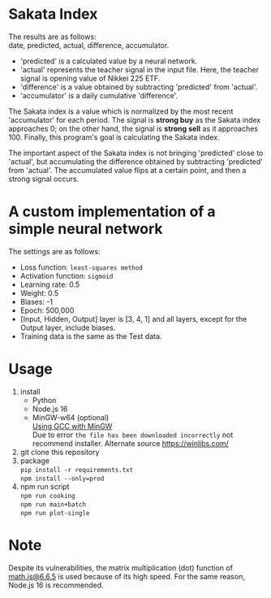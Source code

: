 # Sakata Index
The results are as follows:  
date, predicted, actual, difference, accumulator.

* 'predicted' is a calculated value by a neural network.
* 'actual' represents the teacher signal in the input file. Here, the teacher signal is opening value of Nikkei 225 ETF.
* 'difference' is a value obtained by subtracting 'predicted' from 'actual'.
* 'accumulator' is a daily cumulative 'difference'.

The Sakata index is a value which is normalized by the most recent 'accumulator' for each period. The signal is __strong buy__ as the Sakata index approaches 0; on the other hand, the signal is __strong sell__ as it approaches 100. Finally, this program's goal is calculating the Sakata index.  
  
The important aspect of the Sakata index is not bringing 'predicted' close to 'actual', but accumulating the difference obtained by subtracting 'predicted' from 'actual'. The accumulated value flips at a certain point, and then a strong signal occurs.  
# A custom implementation of a simple neural network
The settings are as follows:  
* Loss function: `least-squares method`
* Activation function: `sigmoid`
* Learning rate: 0.5
* Weight: 0.5
* Biases: -1
* Epoch: 500,000
* [Input, Hidden, Output] layer is [3, 4, 1] and all layers, except for the Output layer, include biases.
* Training data is the same as the Test data.
# Usage
1. install
    * Python
    * Node.js 16
    * MinGW-w64 (optional)  
        [Using GCC with MinGW](https://code.visualstudio.com/docs/cpp/config-mingw)  
        Due to error `the file has been downloaded incorrectly` not recommend installer. Alternate source https://winlibs.com/
2. git clone this repository
3. package  
    `pip install -r requirements.txt`  
    `npm install --only=prod`  
4. npm run script  
    `npm run cooking`  
    `npm run main+batch`  
    `npm run plot-single`  
# Note 
Despite its vulnerabilities, the matrix multiplication (dot) function of math.js@6.6.5 is used because of its high speed.
For the same reason, Node.js 16 is recommended.  